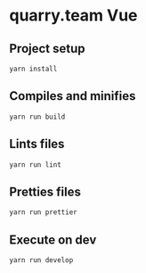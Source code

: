 # quarry.team Vue

## Project setup

`yarn install`

## Compiles and minifies

`yarn run build`

## Lints files

`yarn run lint`

## Pretties files

`yarn run prettier`

## Execute on dev

`yarn run develop`
